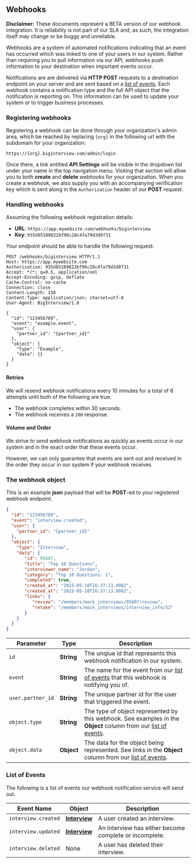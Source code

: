 ## Webhooks

<div class="alert alert-danger">
  <strong>Disclaimer:</strong> These documents represent a BETA version of our
  webhook integration. It is reliability is not part of our SLA and, as such,
  the integration itself may change or be buggy and unreliable.
</div>

Webhooks are a system of automated notifications indicating that an event has
occurred which was linked to one of your users in our system. Rather than
requiring you to pull information via our API, webhooks push information to
your destination when important events occur.

Notifications are are delivered via **HTTP POST** requests to a destination
endpoint on your server and are sent based on a [list of events][list]. Each
webhook contains a notification type and the full API object that the
notification is reporting on. This information can be used to update your
system or to trigger business processes.

### Registering webhooks

Registering a webhook can be done through your organization's admin area, which
be reached by replacing `{org}` in the following url with the subdomain for
your organization:

```
https://{org}.biginterview.com/admin/login
```

Once there, a link entitled **API Settings** will be visible in the dropdown
list under your name in the top navigation menu. Visiting that section will
allow you to both **create** and **delete** webhooks for your organization. When
you create a webhook, we also supply you with an accompanying verification key
which is sent along in the `Authorization` header of our **POST** request.

### Handling webhooks

Assuming the following webhook registration details:

* **URL**: `https://app.mywebsite.com/webhooks/biginterview`
* **Key**: `935d85189822bf96c28c4fa79d3d8f31`

Your endpoint should be able to handle the following request:

```http
POST /webhooks/biginterview HTTP/1.1
Host: https://app.mywebsite.com
Authorization: 935d85189822bf96c28c4fa79d3d8f31
Accept: */*; q=0.5, application/xml
Accept-Encoding: gzip, deflate
Cache-Control: no-cache
Connection: close
Content-Length: 158
Content-Type: application/json; charset=utf-8
User-Agent: BigInterview/1.0

{
  "id": "123456789",
  "event": "example.event",
  "user": {
    "partner_id": "{partner_id}"
  },
  "object": {
    "type": "Example",
    "data": {}
  }
}
```

#### Retries

We will resend webhook notifications every 10 minutes for a total of 6 attempts
until both of the following are true:

* The webhook completes within 30 seconds.
* The webhook receives a `200` response.

#### Volume and Order

We strive to send webhook notifications as quickly as events occur in our
system and in the exact order that these events occur.

However, we can only guarantee that events are sent out and received in the
order they occur in our system if your webhook receives

### The webhook object

This is an example **json** payload that will be **POST**-ed to your registered
webhook endpoint.

```json
{
  "id": "123456789",
  "event": "interview.created",
  "user": {
    "partner_id": "{partner_id}"
  },
  "object": {
    "type": "Interview",
    "data": {
       "id": 95607,
       "title": "Top 10 Questions",
       "interviewer_name": "Jordan",
       "category": "Top 10 Questions: 1",
       "completed": true,
       "created_at": "2015-05-18T16:37:13.000Z",
       "created_at": "2015-05-18T16:37:13.000Z",
       "links": {
          "review": "/members/mock_interviews/95607/review",
          "retake": "/members/mock_interviews/interview_info/52"
       }
    }
  }
}
```

| Parameter | Type | Description |
|-----------|------|-------------|
| `id` | **String** | The unqiue id that represents this webhook notification in our system. |
| `event` | **String** | The name for the event from our [list of events][list] that this webhook is notifying you of. |
| `user.partner_id` | **String** | The unique partner id for the user that triggered the event. |
| `object.type` | **String** | The type of object represented by this webhook. See examples in the **Object** column from our [list of events][list]. |
| `object.data` | **Object** | The data for the object being represented. See links in the **Object** column from our [list of events][list]. |

### List of Events

The following is a list of events our webhook notification service will send
out.

| Event Name | Object | Description |
|------------|--------|-------------|
| `interview.created` | [**Interview**][interview] | A user created an interview. |
| `interview.updated` | [**Interview**][interview] | An interview has either become complete or incomplete. |
| `interview.deleted` | None | A user has deleted their interview. |

[interview]: #the-interview-object
[list]: #list-of-events
